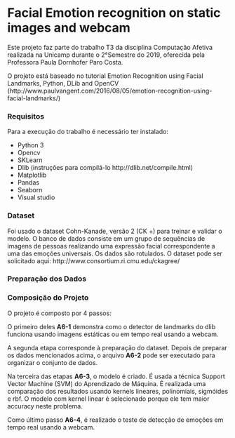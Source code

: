# Facial Emotion recognition on static images and webcam

<p>Este projeto faz parte do trabalho T3 da disciplina Computação Afetiva realizada na Unicamp durante o 2°Semestre do 2019, oferecida pela Professora Paula Dornhofer Paro Costa. </p>
<p>O projeto está baseado no tutorial Emotion Recognition using Facial Landmarks, Python, DLib and OpenCV (http://www.paulvangent.com/2016/08/05/emotion-recognition-using-facial-landmarks/)</p>

<h3>Requisitos</h3>
<p>Para a execução do trabalho é necessário ter instalado:</p>
<ul>
  <li>Python 3</li>
  <li>Opencv</li>
  <li>SKLearn</li>
  <li>Dlib (instruções para compilá-lo http://dlib.net/compile.html)</li>
  <li>Matplotlib</li>
  <li>Pandas</li>
  <li>Seaborn</li>
   <li>Visual studio</li>
 </ul>
 
 <h3>Dataset</h3>
 <p>Foi usado o dataset Cohn-Kanade, versão 2 (CK +) para treinar e validar o modelo. O banco de dados consiste em um grupo de sequências de imagens de pessoas realizando uma expressão facial correspondente a uma das emoções universais. Os dados são rotulados. O dataset pode ser solicitado aqui: http://www.consortium.ri.cmu.edu/ckagree/</p>
 
 <h3>Preparação dos Dados</h3>
 
 
 <h3>Composição do Projeto</h3>
 <p>O projeto é composto por 4 passos:</p> 
 <p>O primeiro deles <b>A6-1</b> demonstra como o detector de landmarks do dlib funciona usando imagens estáticas ou em tempo real usando a webcam.</p>
 <p>A segunda etapa corresponde à preparação do dataset. Depois de preparar os dados mencionados acima, o arquivo <b>A6-2</b> pode ser executado para organizar o conjunto de dados.</p>
 <p>Na terceira das etapas <b>A6-3</b>, o modelo é criado. É usada a técnica Support Vector Machine (SVM) do Aprendizado de Máquina. É realizada uma comparação dos resultados usando kernels lineares, polinomiais, sigmóides e rbf. O modelo com kernel linear é selecionado porque ele tem maior accuracy neste problema.</p>
 <p>Como último passo <b>A6-4</b>,  é realizado o teste de detecção de emoções em tempo real usando a webcam.</p>







